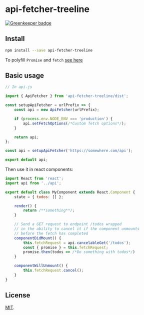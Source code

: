 # api-fetcher-treeline

[![Greenkeeper badge](https://badges.greenkeeper.io/rollup/rollup-starter-lib.svg)](https://greenkeeper.io/)

## Install

```bash
npm install --save api-fetcher-treeline
```

To polyfill `Promise` and `fetch` [see here](https://github.com/facebook/create-react-app/tree/master/packages/react-app-polyfill)

## Basic usage

```javascript
// In api.js

import { ApiFetcher } from 'api-fetcher-treeline/dist';

const setupApiFetcher = urlPrefix => {
	const api = new ApiFetcher(urlPrefix);

	if (process.env.NODE_ENV === 'production') {
		api.setFetchOptions(/*Custom fetch options*/);
	}

	return api;
};

const api = setupApiFetcher('https://somewhere.com/api');

export default api;
```

Then use it in react components:

```jsx
import React from 'react';
import api from '../api';

export default class MyComponent extends React.Component {
	state = { todos: [] };

	render() {
		return /**something**/;
	}

    // Send a GET request to endpoint /todos wrapped
    // in the ability to cancel it if the component unmounts
    // before the fetch has completed
	componentDidMount() {
        this.fetchRequest = api.cancelableGet('/todos');
        const { promise } = this.fetchRequest;
        promise.then(todos => /*Do something with todos*/)
	}

	componentWillUnmount() {
		this.fetchRequest.cancel();
	}
}
```

## License

[MIT](LICENSE).
